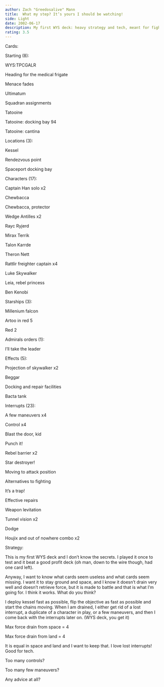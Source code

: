 ```yaml
---
author: Zach "Greedosalive" Mann
title:  What my step? It’s yours I should be watching!
side: Light
date: 2002-06-17
description: My first WYS deck: heavy strategy and tech, meant for fighting ground and space. I would really appreciate any advice!
rating: 3.5
---
```

Cards: 

Starting (8): 

WYS:TPCGALR
Heading for the medical frigate
Menace fades
Ultimatum
Squadran assignments
Tatooine
Tatooine: docking bay 94
Tatooine: cantina

Locations (3):

Kessel
Rendezvous point
Spaceport docking bay

Characters (17):

Captain Han solo x2
Chewbacca
Chewbacca, protector
Wedge Antilles x2
Rayc Ryjerd
Mirax Terrik
Talon Karrde
Theron Nett
Rattlir freighter captain x4
Luke Skywalker
Leia, rebel princess
Ben Kenobi

Starships (3):

Millenium falcon
Artoo in red 5
Red 2

Admirals orders (1):

I’ll take the leader

Effects (5):

Projection of skywalker x2
Beggar
Docking and repair facilities
Bacta tank

Interrupts (23):

A few maneuvers x4
Control x4
Blast the door, kid
Punch it!
Rebel barrier x2
Star destroyer!
Moving to attack position
Alternatives to fighting
It’s a trap!
Effective repairs
Weapon levitation
Tunnel vision x2
Dodge
Houjix and out of nowhere combo x2





Strategy: 

 
This is my first WYS deck and I don’t know the secrets. I played it once to test and it beat a good profit deck (oh man, down to the wire though, had one card left).

Anyway, I want to know what cards seem useless and what cards seem missing. I want it to stay ground and space, and I know it doesn’t drain very well and doesn’t retrieve force, but it is made to battle and that is what I’m going for. I think it works. What do you think?

I deploy kessel fast as possible, flip the objective as fast as possible and start the chains moving. When I am drained, I either get rid of a lost interrupt, a duplicate of a character in play, or a few maneuvers, and then I come back with the interrupts later on. (WYS deck, you get it)


Max force drain from space = 4
Max force drain from land = 4

It is equal in space and land and I want to keep that. I love lost interrupts! Good for tech.

Too many controls?
Too many few maneuvers?

Any advice at all?

